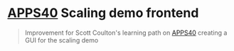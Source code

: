 # [APPS40](https://github.com/microsoft/ignite-learning-paths-training-apps/tree/master/apps40) Scaling demo frontend

> Improvement for Scott Coulton's learning path on [APPS40](https://github.com/microsoft/ignite-learning-paths-training-apps/tree/master/apps40) creating a GUI for the scaling demo
